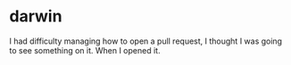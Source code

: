 # darwin
I had difficulty managing how to open a pull request, I thought I was going to see something on it. When I opened it.
